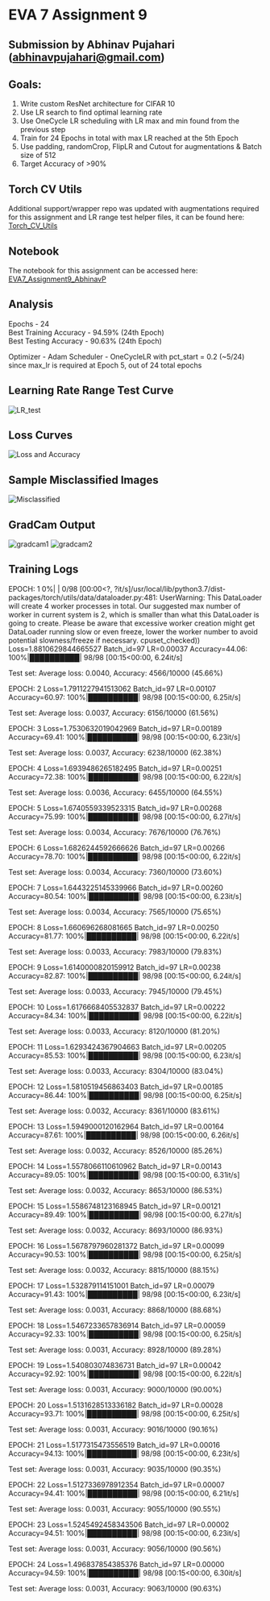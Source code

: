 # EVA 7 Assignment 9
## Submission by Abhinav Pujahari (abhinavpujahari@gmail.com)

## Goals:
1. Write custom ResNet architecture for CIFAR 10
2. Use LR search to find optimal learning rate
3. Use OneCycle LR scheduling with LR max and min found from the previous step
4. Train for 24 Epochs in total with max LR reached at the 5th Epoch
5. Use padding, randomCrop, FlipLR and Cutout for augmentations & Batch size of 512
6. Target Accuracy of >90%

## Torch CV Utils

Additional support/wrapper repo was updated with augmentations required for this assignment and LR range test helper files, it can be found here: [Torch_CV_Utils](https://github.com/a-pujahari/Torch_CV_Utils)

## Notebook

The notebook for this assignment can be accessed here: [EVA7_Assignment9_AbhinavP](https://github.com/a-pujahari/EVA7/blob/main/Session9/EVA7_Assignment9_AbhinavP.ipynb.ipynb)

## Analysis

Epochs - 24   
Best Training Accuracy - 94.59% (24th Epoch)     
Best Testing Accuracy -  90.63% (24th Epoch)    

Optimizer - Adam
Scheduler - OneCycleLR with pct_start = 0.2 (~5/24) since max_lr is required at Epoch 5, out of 24 total epochs

## Learning Rate Range Test Curve
![LR_test](https://github.com/a-pujahari/EVA7/blob/main/Session9/LR_test.png)

## Loss Curves
![Loss and Accuracy](https://github.com/a-pujahari/EVA7/blob/main/Session9/Loss%20and%20accuracy.png)

## Sample Misclassified Images
![Misclassified](https://github.com/a-pujahari/EVA7/blob/main/Session9/misclassified.png)

## GradCam Output
![gradcam1](https://github.com/a-pujahari/EVA7/blob/main/Session9/gradcam1.png)
![gradcam2](https://github.com/a-pujahari/EVA7/blob/main/Session9/gradcam2.png)

## Training Logs 

EPOCH: 1
  0%|          | 0/98 [00:00<?, ?it/s]/usr/local/lib/python3.7/dist-packages/torch/utils/data/dataloader.py:481: UserWarning: This DataLoader will create 4 worker processes in total. Our suggested max number of worker in current system is 2, which is smaller than what this DataLoader is going to create. Please be aware that excessive worker creation might get DataLoader running slow or even freeze, lower the worker number to avoid potential slowness/freeze if necessary.
  cpuset_checked))
Loss=1.8810629844665527 Batch_id=97 LR=0.00037 Accuracy=44.06: 100%|██████████| 98/98 [00:15<00:00,  6.24it/s]

Test set: Average loss: 0.0040, Accuracy: 4566/10000 (45.66%)

EPOCH: 2
Loss=1.7911227941513062 Batch_id=97 LR=0.00107 Accuracy=60.97: 100%|██████████| 98/98 [00:15<00:00,  6.25it/s]

Test set: Average loss: 0.0037, Accuracy: 6156/10000 (61.56%)

EPOCH: 3
Loss=1.7530632019042969 Batch_id=97 LR=0.00189 Accuracy=69.41: 100%|██████████| 98/98 [00:15<00:00,  6.23it/s]

Test set: Average loss: 0.0037, Accuracy: 6238/10000 (62.38%)

EPOCH: 4
Loss=1.6939486265182495 Batch_id=97 LR=0.00251 Accuracy=72.38: 100%|██████████| 98/98 [00:15<00:00,  6.22it/s]

Test set: Average loss: 0.0036, Accuracy: 6455/10000 (64.55%)

EPOCH: 5
Loss=1.6740559339523315 Batch_id=97 LR=0.00268 Accuracy=75.99: 100%|██████████| 98/98 [00:15<00:00,  6.27it/s]

Test set: Average loss: 0.0034, Accuracy: 7676/10000 (76.76%)

EPOCH: 6
Loss=1.6826244592666626 Batch_id=97 LR=0.00266 Accuracy=78.70: 100%|██████████| 98/98 [00:15<00:00,  6.22it/s]

Test set: Average loss: 0.0034, Accuracy: 7360/10000 (73.60%)

EPOCH: 7
Loss=1.6443225145339966 Batch_id=97 LR=0.00260 Accuracy=80.54: 100%|██████████| 98/98 [00:15<00:00,  6.23it/s]

Test set: Average loss: 0.0034, Accuracy: 7565/10000 (75.65%)

EPOCH: 8
Loss=1.660696268081665 Batch_id=97 LR=0.00250 Accuracy=81.77: 100%|██████████| 98/98 [00:15<00:00,  6.22it/s]

Test set: Average loss: 0.0033, Accuracy: 7983/10000 (79.83%)

EPOCH: 9
Loss=1.6140000820159912 Batch_id=97 LR=0.00238 Accuracy=82.87: 100%|██████████| 98/98 [00:15<00:00,  6.24it/s]

Test set: Average loss: 0.0033, Accuracy: 7945/10000 (79.45%)

EPOCH: 10
Loss=1.6176668405532837 Batch_id=97 LR=0.00222 Accuracy=84.34: 100%|██████████| 98/98 [00:15<00:00,  6.22it/s]

Test set: Average loss: 0.0033, Accuracy: 8120/10000 (81.20%)

EPOCH: 11
Loss=1.6293424367904663 Batch_id=97 LR=0.00205 Accuracy=85.53: 100%|██████████| 98/98 [00:15<00:00,  6.23it/s]

Test set: Average loss: 0.0033, Accuracy: 8304/10000 (83.04%)

EPOCH: 12
Loss=1.5810519456863403 Batch_id=97 LR=0.00185 Accuracy=86.44: 100%|██████████| 98/98 [00:15<00:00,  6.25it/s]

Test set: Average loss: 0.0032, Accuracy: 8361/10000 (83.61%)

EPOCH: 13
Loss=1.5949000120162964 Batch_id=97 LR=0.00164 Accuracy=87.61: 100%|██████████| 98/98 [00:15<00:00,  6.26it/s]

Test set: Average loss: 0.0032, Accuracy: 8526/10000 (85.26%)

EPOCH: 14
Loss=1.5578066110610962 Batch_id=97 LR=0.00143 Accuracy=89.05: 100%|██████████| 98/98 [00:15<00:00,  6.31it/s]

Test set: Average loss: 0.0032, Accuracy: 8653/10000 (86.53%)

EPOCH: 15
Loss=1.5586748123168945 Batch_id=97 LR=0.00121 Accuracy=89.49: 100%|██████████| 98/98 [00:15<00:00,  6.27it/s]

Test set: Average loss: 0.0032, Accuracy: 8693/10000 (86.93%)

EPOCH: 16
Loss=1.5678797960281372 Batch_id=97 LR=0.00099 Accuracy=90.53: 100%|██████████| 98/98 [00:15<00:00,  6.25it/s]

Test set: Average loss: 0.0032, Accuracy: 8815/10000 (88.15%)

EPOCH: 17
Loss=1.532879114151001 Batch_id=97 LR=0.00079 Accuracy=91.43: 100%|██████████| 98/98 [00:15<00:00,  6.23it/s]

Test set: Average loss: 0.0031, Accuracy: 8868/10000 (88.68%)

EPOCH: 18
Loss=1.5467233657836914 Batch_id=97 LR=0.00059 Accuracy=92.33: 100%|██████████| 98/98 [00:15<00:00,  6.25it/s]

Test set: Average loss: 0.0031, Accuracy: 8928/10000 (89.28%)

EPOCH: 19
Loss=1.540803074836731 Batch_id=97 LR=0.00042 Accuracy=92.92: 100%|██████████| 98/98 [00:15<00:00,  6.22it/s]

Test set: Average loss: 0.0031, Accuracy: 9000/10000 (90.00%)

EPOCH: 20
Loss=1.5131628513336182 Batch_id=97 LR=0.00028 Accuracy=93.71: 100%|██████████| 98/98 [00:15<00:00,  6.25it/s]

Test set: Average loss: 0.0031, Accuracy: 9016/10000 (90.16%)

EPOCH: 21
Loss=1.5177315473556519 Batch_id=97 LR=0.00016 Accuracy=94.13: 100%|██████████| 98/98 [00:15<00:00,  6.23it/s]

Test set: Average loss: 0.0031, Accuracy: 9035/10000 (90.35%)

EPOCH: 22
Loss=1.5127336978912354 Batch_id=97 LR=0.00007 Accuracy=94.41: 100%|██████████| 98/98 [00:15<00:00,  6.21it/s]

Test set: Average loss: 0.0031, Accuracy: 9055/10000 (90.55%)

EPOCH: 23
Loss=1.5245492458343506 Batch_id=97 LR=0.00002 Accuracy=94.51: 100%|██████████| 98/98 [00:15<00:00,  6.23it/s]

Test set: Average loss: 0.0031, Accuracy: 9056/10000 (90.56%)

EPOCH: 24
Loss=1.496837854385376 Batch_id=97 LR=0.00000 Accuracy=94.59: 100%|██████████| 98/98 [00:15<00:00,  6.30it/s]

Test set: Average loss: 0.0031, Accuracy: 9063/10000 (90.63%)
